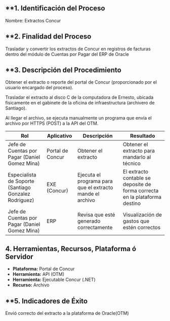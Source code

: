 ## **1. Identificación del Proceso

Nombre: Extractos Concur

## **2. Finalidad del Proceso

Trasladar y convertir los extractos de Concur en registros de facturas dentro del módulo de Cuentas por Pagar del ERP de Oracle

## **3. Descripción del Procedimiento

 Obtener el extracto o reporte del portal de Concur (proporcionado por el usuario encargado del proceso).
    
Trasladar el extracto al disco C de la computadora de Ernesto, ubicada físicamente en el gabinete de la oficina de infraestructura (archivero de Santiago).
    
Al llegar el archivo, se ejecuta manualmente un programa que envía el archivo por HTTPS (POST) a la API del OTM.

|**Rol**|**Aplicativo**|**Descripción**|**Resultado**|
|---|---|---|---|
|Jefe de Cuentas por Pagar (Daniel Gomez Mina)|Portal de Concur|Obtener el extracto|Obtener el extracto para mandarlo al técnico|
|Especialista de Soporte (Santiago Gonzalez Rodriguez)|EXE (Concur)|Ejecuta el programa para que el extracto mande el archivo|El extracto contable se deposite de forma correcta en la plataforma destino|
|Jefe de Cuentas por Pagar (Daniel Gomez Mina)|ERP|Revisa que esté generado correctamente|Visualización de gastos que estén correctos|

## **4. Herramientas, Recursos, Plataforma ó Servidor**


- **Plataforma:** Portal de Concur
- **Herramienta:** API (OTM)
- **Herramienta:** Ejecutable Concur (.NET)
- **Recurso:** Archivo
## **5. Indicadores de Éxito
Envió correcto del extracto a la plataforma de Oracle(OTM)
